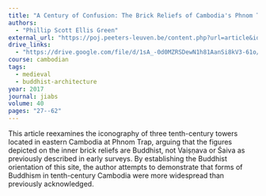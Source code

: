 ```yaml
---
title: "A Century of Confusion: The Brick Reliefs of Cambodia's Phnom Trap Towers"
authors:
  - "Phillip Scott Ellis Green"
external_url: "https://poj.peeters-leuven.be/content.php?url=article&id=3269004&journal_code=JIABS&download=yes"
drive_links:
  - "https://drive.google.com/file/d/1sA_-0d0MZRSDewN1h81AanSi8kV3-61o/view?usp=sharing"
course: cambodian
tags:
  - medieval
  - buddhist-architecture
year: 2017
journal: jiabs
volume: 40
pages: "27--62"
---
```


This article reexamines the iconography of three tenth-century towers located in eastern Cambodia at Phnom Trap, arguing that the figures depicted on the inner brick reliefs are Buddhist, not Vaiṣṇava or Śaiva as previously described in early surveys. By establishing the Buddhist orientation of this site, the author attempts to demonstrate that forms of Buddhism in tenth-century Cambodia were more widespread than previously acknowledged.
